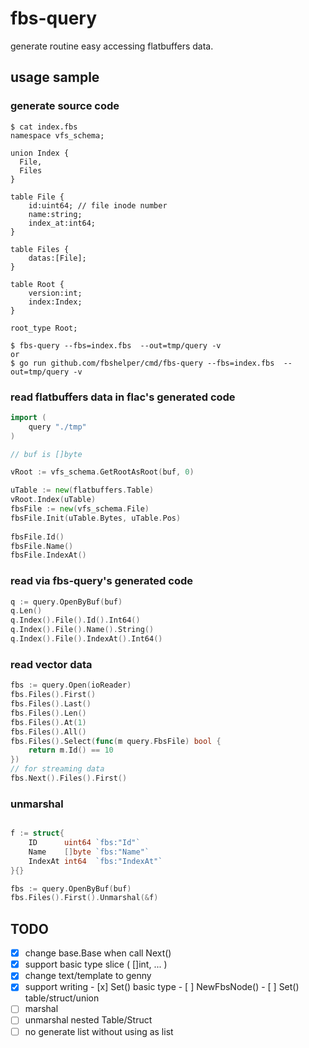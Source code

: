 # fbs-query 

generate routine easy accessing flatbuffers data.

## usage sample

### generate source code
```console
$ cat index.fbs
namespace vfs_schema;

union Index {
  File,
  Files
}

table File {
    id:uint64; // file inode number
    name:string;
    index_at:int64;
}

table Files {
    datas:[File];
}

table Root {
    version:int;
    index:Index;
}

root_type Root;

$ fbs-query --fbs=index.fbs  --out=tmp/query -v 
or 
$ go run github.com/fbshelper/cmd/fbs-query --fbs=index.fbs  --out=tmp/query -v
```


### read flatbuffers data in flac's generated code

```go
import (
    query "./tmp"
)

// buf is []byte

vRoot := vfs_schema.GetRootAsRoot(buf, 0)

uTable := new(flatbuffers.Table)
vRoot.Index(uTable)
fbsFile := new(vfs_schema.File)
fbsFile.Init(uTable.Bytes, uTable.Pos)
  
fbsFile.Id()
fbsFile.Name()
fbsFile.IndexAt()
```


### read via fbs-query's generated code

```go
q := query.OpenByBuf(buf)
q.Len()
q.Index().File().Id().Int64()
q.Index().File().Name().String()
q.Index().File().IndexAt().Int64()

```

### read vector data 

```go
fbs := query.Open(ioReader)
fbs.Files().First()
fbs.Files().Last()
fbs.Files().Len()
fbs.Files().At(1)
fbs.Files().All()
fbs.Files().Select(func(m query.FbsFile) bool {
    return m.Id() == 10
})
// for streaming data
fbs.Next().Files().First()

```

### unmarshal 

```go

f := struct{
    ID      uint64 `fbs:"Id"`
	Name    []byte `fbs:"Name"`
	IndexAt int64  `fbs:"IndexAt"`
}{}

fbs := query.OpenByBuf(buf)
fbs.Files().First().Unmarshal(&f)

```


## TODO

- [x] change base.Base when call Next()
- [x] support basic type slice ( []int, ... )
- [x] change text/template to genny
- [x] support writing
      - [x] Set() basic type
      - [ ] NewFbsNode()
      - [ ] Set() table/struct/union 
- [ ] marshal
- [ ] unmarshal nested Table/Struct
- [ ] no generate list without using as list